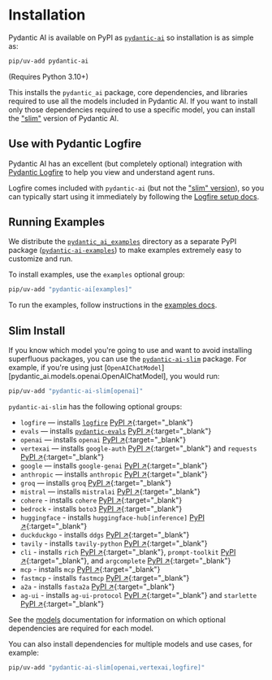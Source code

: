 # Installation

Pydantic AI is available on PyPI as [`pydantic-ai`](https://pypi.org/project/pydantic-ai/) so installation is as simple as:

```bash
pip/uv-add pydantic-ai
```

(Requires Python 3.10+)

This installs the `pydantic_ai` package, core dependencies, and libraries required to use all the models included in Pydantic AI.
If you want to install only those dependencies required to use a specific model, you can install the ["slim"](#slim-install) version of Pydantic AI.

## Use with Pydantic Logfire

Pydantic AI has an excellent (but completely optional) integration with [Pydantic Logfire](https://pydantic.dev/logfire) to help you view and understand agent runs.

Logfire comes included with `pydantic-ai` (but not the ["slim" version](#slim-install)), so you can typically start using it immediately by following the [Logfire setup docs](logfire.md#using-logfire).

## Running Examples

We distribute the [`pydantic_ai_examples`](https://github.com/pydantic/pydantic-ai/tree/main/examples/pydantic_ai_examples) directory as a separate PyPI package ([`pydantic-ai-examples`](https://pypi.org/project/pydantic-ai-examples/)) to make examples extremely easy to customize and run.

To install examples, use the `examples` optional group:

```bash
pip/uv-add "pydantic-ai[examples]"
```

To run the examples, follow instructions in the [examples docs](examples/setup.md).

## Slim Install

If you know which model you're going to use and want to avoid installing superfluous packages, you can use the [`pydantic-ai-slim`](https://pypi.org/project/pydantic-ai-slim/) package.
For example, if you're using just [`OpenAIChatModel`][pydantic_ai.models.openai.OpenAIChatModel], you would run:

```bash
pip/uv-add "pydantic-ai-slim[openai]"
```

`pydantic-ai-slim` has the following optional groups:

* `logfire` — installs [`logfire`](logfire.md) [PyPI ↗](https://pypi.org/project/logfire){:target="_blank"}
* `evals` — installs [`pydantic-evals`](evals.md) [PyPI ↗](https://pypi.org/project/pydantic-evals){:target="_blank"}
* `openai` — installs `openai` [PyPI ↗](https://pypi.org/project/openai){:target="_blank"}
* `vertexai` — installs `google-auth` [PyPI ↗](https://pypi.org/project/google-auth){:target="_blank"} and `requests` [PyPI ↗](https://pypi.org/project/requests){:target="_blank"}
* `google` — installs `google-genai` [PyPI ↗](https://pypi.org/project/google-genai){:target="_blank"}
* `anthropic` — installs `anthropic` [PyPI ↗](https://pypi.org/project/anthropic){:target="_blank"}
* `groq` — installs `groq` [PyPI ↗](https://pypi.org/project/groq){:target="_blank"}
* `mistral` — installs `mistralai` [PyPI ↗](https://pypi.org/project/mistralai){:target="_blank"}
* `cohere` - installs `cohere` [PyPI ↗](https://pypi.org/project/cohere){:target="_blank"}
* `bedrock` - installs `boto3` [PyPI ↗](https://pypi.org/project/boto3){:target="_blank"}
* `huggingface` - installs `huggingface-hub[inference]` [PyPI ↗](https://pypi.org/project/huggingface-hub){:target="_blank"}
* `duckduckgo` - installs `ddgs` [PyPI ↗](https://pypi.org/project/ddgs){:target="_blank"}
* `tavily` - installs `tavily-python` [PyPI ↗](https://pypi.org/project/tavily-python){:target="_blank"}
* `cli` - installs `rich` [PyPI ↗](https://pypi.org/project/rich){:target="_blank"}, `prompt-toolkit` [PyPI ↗](https://pypi.org/project/prompt-toolkit){:target="_blank"}, and `argcomplete` [PyPI ↗](https://pypi.org/project/argcomplete){:target="_blank"}
* `mcp` - installs `mcp` [PyPI ↗](https://pypi.org/project/mcp){:target="_blank"}
* `fastmcp` - installs `fastmcp` [PyPI ↗](https://pypi.org/project/fastmcp){:target="_blank"}
* `a2a` - installs `fasta2a` [PyPI ↗](https://pypi.org/project/fasta2a){:target="_blank"}
* `ag-ui` - installs `ag-ui-protocol` [PyPI ↗](https://pypi.org/project/ag-ui-protocol){:target="_blank"} and `starlette` [PyPI ↗](https://pypi.org/project/starlette){:target="_blank"}

See the [models](models/overview.md) documentation for information on which optional dependencies are required for each model.

You can also install dependencies for multiple models and use cases, for example:

```bash
pip/uv-add "pydantic-ai-slim[openai,vertexai,logfire]"
```
